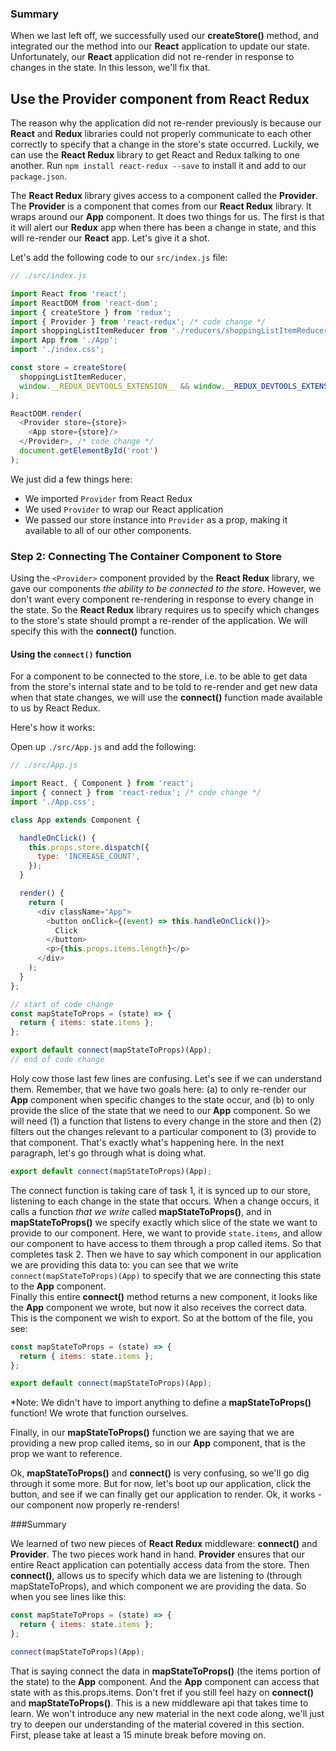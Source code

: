 ### Summary

When we last left off, we successfully used our __createStore()__ method, and integrated our the method into our __React__ application to update our state. Unfortunately, our __React__ application did not re-render in response to changes in the state. In this lesson, we'll fix that.

## Use the Provider component from React Redux

The reason why the application did not re-render previously is because our __React__ and __Redux__ libraries could not properly communicate to each other correctly to specify that a change in the store's state occurred. Luckily, we can use the __React Redux__ library to get React and Redux talking to one another. Run `npm install react-redux --save` to install it and add to our `package.json`.

The __React Redux__ library gives access to a component called the __Provider__. The __Provider__ is a component that comes from our __React Redux__ library. It wraps around our __App__ component. It does two things for us. The first is that it will alert our __Redux__ app when there has been a change in state, and this will re-render our __React__ app. Let's give it a shot.

Let's add the following code to our `src/index.js` file:

```javascript
// ./src/index.js

import React from 'react';
import ReactDOM from 'react-dom';
import { createStore } from 'redux';
import { Provider } from 'react-redux'; /* code change */
import shoppingListItemReducer from './reducers/shoppingListItemReducer';
import App from './App';
import './index.css';

const store = createStore(
  shoppingListItemReducer,
  window.__REDUX_DEVTOOLS_EXTENSION__ && window.__REDUX_DEVTOOLS_EXTENSION__()
);

ReactDOM.render(
  <Provider store={store}>
    <App store={store}/>
  </Provider>, /* code change */
  document.getElementById('root')
);
```

We just did a few things here:

* We imported `Provider` from React Redux
* We used `Provider` to wrap our React application
* We passed our store instance into `Provider` as a prop, making it available to all of our other components.

### Step 2: Connecting The Container Component to Store

Using the `<Provider>` component provided by the __React Redux__ library, we gave our components *the ability to be connected to the store*. However, we don't want every component re-rendering in response to every change in the state. So the __React Redux__ library requires us to specify which changes to the store's state should prompt a re-render of the application. We will specify this with the __connect()__ function.

#### Using the `connect()` function

For a component to be connected to the store, i.e. to be able to get data from the store's internal state and to be told to re-render and get new data when that state changes, we will use the __connect()__ function made available to us by React Redux.

Here's how it works:

Open up `./src/App.js` and add the following:

```javascript
// ./src/App.js 

import React, { Component } from 'react';
import { connect } from 'react-redux'; /* code change */
import './App.css';

class App extends Component {

  handleOnClick() {
    this.props.store.dispatch({
      type: 'INCREASE_COUNT',
    });
  }

  render() {
    return (
      <div className="App">
        <button onClick={(event) => this.handleOnClick()}>
          Click
        </button>
        <p>{this.props.items.length}</p>
      </div>
    );
  }
};

// start of code change
const mapStateToProps = (state) => { 
  return { items: state.items };
};

export default connect(mapStateToProps)(App);
// end of code change
```

Holy cow those last few lines are confusing. Let's see if we can understand them. Remember, that we have two goals here: (a) to only re-render our __App__ component when specific changes to the state occur, and (b) to only provide the slice of the state that we need to our __App__ component. So we will need (1) a function that listens to every change in the store and then (2) filters out the changes relevant to a particular component to (3) provide to that component. That's exactly what's happening here. In the next paragraph, let's go through what is doing what.

```javascript
export default connect(mapStateToProps)(App);
```

The connect function is taking care of task 1, it is synced up to our store, listening to each change in the state that occurs. When a change occurs, it calls a function *that we write* called __mapStateToProps()__, and in __mapStateToProps()__ we specify exactly which slice of the state we want to provide to our component. Here, we want to provide `state.items`, and allow our component to have access to them through a prop called items. So that completes task 2. Then we have to say which component in our application we are providing this data to: you can see that we write `connect(mapStateToProps)(App)` to specify that we are connecting this state to the __App__ component.  
Finally this entire __connect()__ method returns a new component, it looks like the __App__ component we wrote, but now it also receives the correct data. This is the component we wish to export. So at the bottom of the file, you see:

```javascript
const mapStateToProps = (state) => { 
  return { items: state.items };
};

export default connect(mapStateToProps)(App);
```

*Note: We didn't have to import anything to define a __mapStateToProps()__ function! We wrote that function ourselves.

Finally, in our __mapStateToProps()__ function we are saying that we are providing a new prop called items, so in our __App__ component, that is the prop we want to reference. 

Ok, __mapStateToProps()__ and __connect()__ is very confusing, so we'll go dig through it some more.  But for now, let's boot up our application, click the button, and see if we can finally get our application to render. Ok, it works - our component now properly re-renders!

###Summary

We learned of two new pieces of __React Redux__ middleware: __connect()__ and __Provider__.  The two pieces work hand in hand. __Provider__ ensures that our entire React application can potentially access data from the store. Then __connect()__, allows us to specify which data we are listening to (through mapStateToProps), and which component we are providing the data. So when you see lines like this:

```javascript
const mapStateToProps = (state) => { 
  return { items: state.items };
};

connect(mapStateToProps)(App);
```

That is saying connect the data in __mapStateToProps()__ (the items portion of the state) to the __App__ component. And the __App__ component can access that state with as this.props.items. Don't fret if you still feel hazy on __connect()__ and __mapStateToProps()__. This is a new middleware api that takes time to learn. We won't introduce any new material in the next code along, we'll just try to deepen our understanding of the material covered in this section. First, please take at least a 15 minute break before moving on.  
